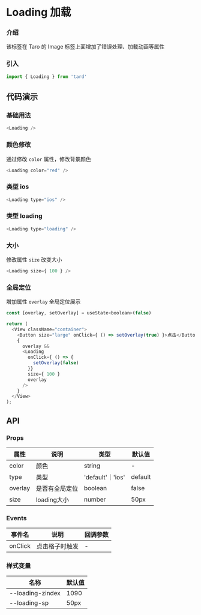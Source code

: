 # Loading 加载
### 介绍
该标签在 Taro 的 Image 标签上面增加了错误处理、加载动画等属性
### 引入
```js
import { Loading } from 'tard'
```
## 代码演示
### 基础用法
```js
<Loading />  
```
### 颜色修改
通过修改 `color` 属性，修改背景颜色
```js
<Loading color="red" />
```

### 类型 ios
```js
<Loading type="ios" />
```

### 类型 loading
```js
<Loading type="loading" />
```

### 大小
修改属性 `size` 改变大小
```js
<Loading size={ 100 } />
```

### 全局定位
增加属性 `overlay` 全局定位展示
```js
const [overlay, setOverlay] = useState<boolean>(false)

return (
  <View className="container">  
    <Button size="large" onClick={ () => setOverlay(true) }>点击</Button>
    {
      overlay && 
      <Loading 
        onClick={ () => {
          setOverlay(false) 
        }} 
        size={ 100 } 
        overlay 
      />
    }
  </View>
);
```

## API
### Props
|  属性   | 说明  | 类型 | 默认值 |
|  ----  | ----  | ---- | ---- |
| color | 颜色 | string | - |
| type | 类型 | 'default'｜'ios' | default |
| overlay | 是否有全局定位 | boolean | false |
| size | loading大小 | number | 50px |

### Events
|  事件名   | 说明  | 回调参数 |
|  ----  | ----  | ---- |
| onClick | 点击格子时触发 | - |

### 样式变量
|  名称  | 默认值 |
|  ---- | ---- |
|  --loading-zindex | 1090 |
|  --loading-sp | 50px |
